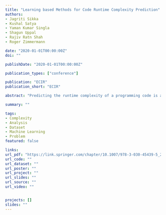 ```yaml
---
title: "Learning based Methods for Code Runtime Complexity Prediction"
authors:
- Jagriti Sikka
- Kushal Satya
- Yaman Kumar Singla
- Shagun Uppal
- Rajiv Ratn Shah
- Roger Zimmermann

date: "2020-01-01T00:00:00Z"
doi: ""

publishDate: "2020-01-01T00:00:00Z"

publication_types: ["conference"]

publication: "ECIR"
publication_short: "ECIR"

abstract: "Predicting the runtime complexity of a programming code is an arduous task. In fact, even for humans, it requires a subtle analysis and comprehensive knowledge of algorithms to predict time complexity with high fidelity, given any code. As per Turing’s Halting problem proof, estimating code complexity is mathematically impossible. Nevertheless, an approximate solution to such a task can help developers to get real-time feedback for the efficiency of their code. In this work, we model this problem as a machine learning task and check its feasibility with thorough analysis. Due to the lack of any open source dataset for this task, we propose our own annotated dataset, (The complete dataset is available for use at https://github.com/midas-research/corcod-dataset/blob/master/README.md) CoRCoD: Code Runtime Complexity Dataset, extracted from online coding platforms. We establish baselines using two different approaches: feature engineering and code embeddings, to achieve state of the art results and compare their performances. Such solutions can be highly useful in potential applications like automatically grading coding assignments, IDE-integrated tools for static code analysis, and others."

summary: ""

tags:
- Complexity
- Analysis
- Dataset
- Machine Learning
- Problem
featured: false

links:
url_pdf: "https://link.springer.com/chapter/10.1007/978-3-030-45439-5_21"
url_code: ""
url_dataset: ""
url_poster: ""
url_project: ""
url_slides: ""
url_source: ""
url_video: ""


projects: []
slides: ""
---
```

